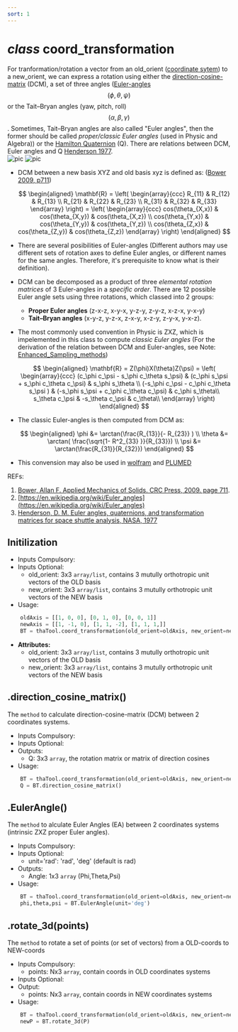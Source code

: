 ```yaml
---
sort: 1
---
```


# *class* coord_transformation

For tranformation/rotation a vector from an old_orient ([coordinate sytem](https://en.wikipedia.org/wiki/Coordinate_system)) to a new_orient, we can express a rotation using either the [direction-cosine-matrix](https://en.wikiversity.org/wiki/PlanetPhysics/Direction_Cosine_Matrix) (DCM), a set of three angles ([Euler-angles](https://en.wikipedia.org/wiki/Euler_angles) $$(\phi,\theta,\psi)$$ or the Tait–Bryan angles (yaw, pitch, roll) $$(\alpha,\beta,\gamma)$$. Sometimes, Tait–Bryan angles are also called "Euler angles", then the former should be called *proper/classic Euler angles* (used in Physic and Algebra)) or the [Hamilton Quaternion](https://en.wikipedia.org/wiki/Quaternion) (Q). There are relations between DCM, Euler angles and Q [Henderson 1977](https://ntrs.nasa.gov/api/citations/19770019231/downloads/19770019231).<br>
	![pic](https://upload.wikimedia.org/wikipedia/commons/thumb/8/85/Euler2a.gif/255px-Euler2a.gif)
	![pic](https://upload.wikimedia.org/wikipedia/commons/thumb/4/4a/Intermediateframes.svg/225px-Intermediateframes.svg.png)

- DCM between a new basis XYZ and old basis xyz is defined as: ([Bower 2009, p711](http://solidmechanics.org/Text/AppendixA/AppendixA.php))

	$$
	\begin{aligned}
		\mathbf{R} = \left( \begin{array}{ccc}
			R_{11} & R_{12} & R_{13} \\
			R_{21} & R_{22} & R_{23} \\
			R_{31} & R_{32} & R_{33} 
		\end{array} \right)
		= \left( \begin{array}{ccc}
			cos(\theta_{X,x}) & cos(\theta_{X,y}) & cos(\theta_{X,z}) \\
			cos(\theta_{Y,x}) & cos(\theta_{Y,y}) & cos(\theta_{Y,z}) \\
			cos(\theta_{Z,x}) & cos(\theta_{Z,y}) & cos(\theta_{Z,z}) 
		\end{array} \right)
	\end{aligned}
	$$
- There are several posibilities of Euler-angles (Different authors may use different sets of rotation axes to define Euler angles, or different names for the same angles. Therefore, it's prerequisite to know what is their definition). 
- DCM can be decomposed as a product of three *elemental rotation matrices* of 3 Euler-angles in a *specific order*. There are 12 possible Euler angle sets using three rotations, which classed into 2 groups: 	
	- **Proper Euler angles** (z-x-z, x-y-x, y-z-y, z-y-z, x-z-x, y-x-y)
	- **Tait–Bryan angles** (x-y-z, y-z-x, z-x-y, x-z-y, z-y-x, y-x-z).
- The most commonly used convention in Physic is ZXZ, which is impelemented in this class to compute *classic Euler angles* (For the derivation of the relation between DCM and Euler-angles, see Note: [Enhanced_Sampling_methods](https://thangckt.github.io/note/))

	$$
	\begin{aligned}
		\mathbf{R} = Z(\phi)X(\theta)Z(\psi)
		= \left( \begin{array}{ccc}
			(c_\phi c_\psi - s_\phi c_\theta s_\psi) 		& (c_\phi s_\psi + s_\phi c_\theta c_\psi)	&  	s_\phi s_\theta \\
			(-s_\phi c_\psi - c_\phi c_\theta s_\psi ) 	& (-s_\phi s_\psi + c_\phi c_\theta c_\psi)	&  c_\phi s_\theta\\
			s_\theta c_\psi			  							        &  -s_\theta c_\psi							          	&  c_\theta\\
		\end{array} \right)
	\end{aligned}
	$$
- The classic Euler-angles is then computed from DCM as:

	$$
	\begin{aligned}
		\phi &= \arctan(\frac{R_{13}}{- R_{23}} ) \\
		\theta &= \arctan( \frac{\sqrt{1- R^2_{33} }}{R_{33}}) \\
		\psi &= \arctan(\frac{R_{31}}{R_{32}}) 
	\end{aligned}
	$$
- This convension may also be used in [wolfram](https://mathworld.wolfram.com/EulerAngles.html) and [PLUMED](https://www.plumed.org/doc-v2.7/user-doc/html/_f_c_c_u_b_i_c.html)

REFs:
1. [Bower, Allan F. Applied Mechanics of Solids. CRC Press, 2009. page 711](http://solidmechanics.org/Text/AppendixA/AppendixA.php).
2. [https://en.wikipedia.org/wiki/Euler_angles](https://en.wikipedia.org/wiki/Euler_angles)
3. [Henderson, D. M. Euler angles, quaternions, and transformation matrices for space shuttle analysis, NASA, 1977](https://ntrs.nasa.gov/api/citations/19770019231/downloads/19770019231.pdf)


## Initilization
* Inputs Compulsory: 
* Inputs Optional: 
	- old_orient: 3x3 `array/list`, contains 3 mutully orthotropic unit vectors of the OLD basis 
	- new_orient: 3x3 `array/list`, contains 3 mutully orthotropic unit vectors of the NEW basis
* Usage: 
```python
	oldAxis = [[1, 0, 0], [0, 1, 0], [0, 0, 1]]
	newAxis = [[1, -1, 0], [1, 1, -2], [1, 1, 1,]]
	BT = thaTool.coord_transformation(old_orient=oldAxis, new_orient=newAxis)
```
* **Attributes:**
	- old_orient: 3x3 `array/list`, contains 3 mutully orthotropic unit vectors of the OLD basis 
	- new_orient: 3x3 `array/list`, contains 3 mutully orthotropic unit vectors of the NEW basis

## .direction_cosine_matrix()
The `method` to calculate direction-cosine-matrix (DCM) between 2 coordinates systems.
* Inputs Compulsory: 
* Inputs Optional:
* Outputs: 
	- Q: 3x3 `array`, the rotation matrix or matrix of direction cosines
* Usage: 
```python
	BT = thaTool.coord_transformation(old_orient=oldAxis, new_orient=newAxis)
	Q = BT.direction_cosine_matrix()
```

## .EulerAngle()
The `method` to alculate Euler Angles (EA) between 2 coordinates systems (intrinsic ZXZ proper Euler angles).
* Inputs Compulsory: 
* Inputs Optional:
	- unit='rad': 'rad', 'deg'      (default is rad)
* Outputs: 
	- Angle: 1x3 `array` (Phi,Theta,Psi)
* Usage: 
```python
	BT = thaTool.coord_transformation(old_orient=oldAxis, new_orient=newAxis) 
	phi,theta,psi = BT.EulerAngle(unit='deg')
```

## .rotate_3d(points)
The `method` to rotate a set of points (or set of vectors) from a OLD-coords to NEW-coords
* Inputs Compulsory:
	- points: Nx3 `array`, contain coords in OLD coordinates systems
* Inputs Optional:
* Output:
	- points: Nx3 `array`, contain coords in NEW coordinates systems
* Usage: 
```python
	BT = thaTool.coord_transformation(old_orient=oldAxis, new_orient=newAxis) 
	newP = BT.rotate_3d(P)
```

